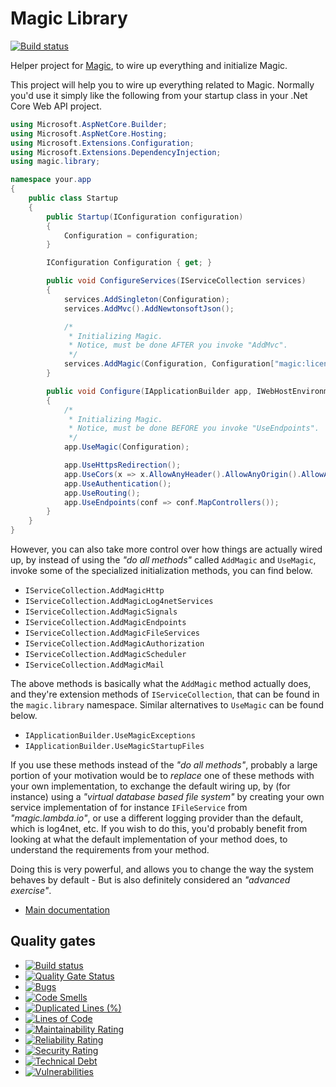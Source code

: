 
# Magic Library

[![Build status](https://travis-ci.com/polterguy/magic.library.svg?master)](https://travis-ci.com/polterguy/magic.library)

Helper project for [Magic](https://github.com/polterguy/magic), to wire up everything and initialize Magic.

This project will help you to wire up everything related to Magic. Normally you'd use it simply like the following from
your startup class in your .Net Core Web API project.

```csharp
using Microsoft.AspNetCore.Builder;
using Microsoft.AspNetCore.Hosting;
using Microsoft.Extensions.Configuration;
using Microsoft.Extensions.DependencyInjection;
using magic.library;

namespace your.app
{
    public class Startup
    {
        public Startup(IConfiguration configuration)
        {
            Configuration = configuration;
        }

        IConfiguration Configuration { get; }

        public void ConfigureServices(IServiceCollection services)
        {
            services.AddSingleton(Configuration);
            services.AddMvc().AddNewtonsoftJson();

            /*
             * Initializing Magic.
             * Notice, must be done AFTER you invoke "AddMvc".
             */
            services.AddMagic(Configuration, Configuration["magic:license"]);
        }

        public void Configure(IApplicationBuilder app, IWebHostEnvironment env)
        {
            /*
             * Initializing Magic.
             * Notice, must be done BEFORE you invoke "UseEndpoints".
             */
            app.UseMagic(Configuration);

            app.UseHttpsRedirection();
            app.UseCors(x => x.AllowAnyHeader().AllowAnyOrigin().AllowAnyMethod());
            app.UseAuthentication();
            app.UseRouting();
            app.UseEndpoints(conf => conf.MapControllers());
        }
    }
}

```

However, you can also take more control over how things are actually wired up, by instead of using the
_"do all methods"_ called `AddMagic` and `UseMagic`, invoke some of the specialized initialization methods,
you can find below.

* `IServiceCollection.AddMagicHttp`
* `IServiceCollection.AddMagicLog4netServices`
* `IServiceCollection.AddMagicSignals`
* `IServiceCollection.AddMagicEndpoints`
* `IServiceCollection.AddMagicFileServices`
* `IServiceCollection.AddMagicAuthorization`
* `IServiceCollection.AddMagicScheduler`
* `IServiceCollection.AddMagicMail`

The above methods is basically what the `AddMagic` method actually does, and they're extension methods of
`IServiceCollection`, that can be found in the `magic.library` namespace. Similar alternatives to `UseMagic` can
be found below.

* `IApplicationBuilder.UseMagicExceptions`
* `IApplicationBuilder.UseMagicStartupFiles`

If you use these methods instead of the _"do all methods"_, probably a large portion of your motivation would
be to _replace_ one of these methods with your own implementation, to exchange the default wiring up, by (for instance)
using a _"virtual database based file system"_ by creating your own service implementation of for instance `IFileService`
from _"magic.lambda.io"_, or use a different logging provider than the default, which is log4net, etc. If you wish
to do this, you'd probably benefit from looking at what the default implementation of your method does, to understand the
requirements from your method.

Doing this is very powerful, and allows you to change the way the system behaves by default - But is also definitely
considered an _"advanced exercise"_.

* [Main documentation](https://polterguy.github.io/)

## Quality gates

- [![Build status](https://travis-ci.com/polterguy/magic.library.svg?master)](https://travis-ci.com/polterguy/magic.library)
- [![Quality Gate Status](https://sonarcloud.io/api/project_badges/measure?project=polterguy_magic.library&metric=alert_status)](https://sonarcloud.io/dashboard?id=polterguy_magic.library)
- [![Bugs](https://sonarcloud.io/api/project_badges/measure?project=polterguy_magic.library&metric=bugs)](https://sonarcloud.io/dashboard?id=polterguy_magic.library)
- [![Code Smells](https://sonarcloud.io/api/project_badges/measure?project=polterguy_magic.library&metric=code_smells)](https://sonarcloud.io/dashboard?id=polterguy_magic.library)
- [![Duplicated Lines (%)](https://sonarcloud.io/api/project_badges/measure?project=polterguy_magic.library&metric=duplicated_lines_density)](https://sonarcloud.io/dashboard?id=polterguy_magic.library)
- [![Lines of Code](https://sonarcloud.io/api/project_badges/measure?project=polterguy_magic.library&metric=ncloc)](https://sonarcloud.io/dashboard?id=polterguy_magic.library)
- [![Maintainability Rating](https://sonarcloud.io/api/project_badges/measure?project=polterguy_magic.library&metric=sqale_rating)](https://sonarcloud.io/dashboard?id=polterguy_magic.library)
- [![Reliability Rating](https://sonarcloud.io/api/project_badges/measure?project=polterguy_magic.library&metric=reliability_rating)](https://sonarcloud.io/dashboard?id=polterguy_magic.library)
- [![Security Rating](https://sonarcloud.io/api/project_badges/measure?project=polterguy_magic.library&metric=security_rating)](https://sonarcloud.io/dashboard?id=polterguy_magic.library)
- [![Technical Debt](https://sonarcloud.io/api/project_badges/measure?project=polterguy_magic.library&metric=sqale_index)](https://sonarcloud.io/dashboard?id=polterguy_magic.library)
- [![Vulnerabilities](https://sonarcloud.io/api/project_badges/measure?project=polterguy_magic.library&metric=vulnerabilities)](https://sonarcloud.io/dashboard?id=polterguy_magic.library)
